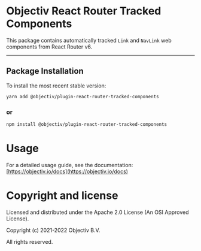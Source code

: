 # Objectiv React Router Tracked Components

This package contains automatically tracked `Link` and `NavLink` web components from React Router v6.

---
## Package Installation
To install the most recent stable version:

```sh
yarn add @objectiv/plugin-react-router-tracked-components
```

### or
```sh
npm install @objectiv/plugin-react-router-tracked-components
```

# Usage
For a detailed usage guide, see the documentation: [https://objectiv.io/docs](https://objectiv.io/docs)

# Copyright and license
Licensed and distributed under the Apache 2.0 License (An OSI Approved License).

Copyright (c) 2021-2022 Objectiv B.V.

All rights reserved.
